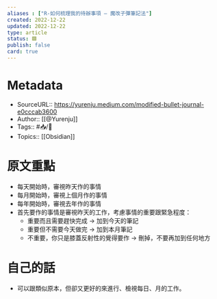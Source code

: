 ```yaml
---
aliases : ["R-如何梳理我的待辦事項 — 魔改子彈筆記法"]
created: 2022-12-22
updated: 2022-12-22
type: article
status: 🟩
publish: false
card: true
---
```

# Metadata
- SourceURL::  https://yurenju.medium.com/modified-bullet-journal-e0cccab3600
- Author::  [[@Yurenju]]
- Tags:: #📥️/📰️ 
- Topics:: [[Obsidian]]

# 原文重點
-   每天開始時，審視昨天作的事情
-   每月開始時，審視上個月作的事情
-   每年開始時，審視去年作的事情
- 首先要作的事情是審視昨天的工作，考慮事情的重要跟緊急程度：
	-   重要而且需要趕快完成 -> 加到今天的筆記
	-   重要但不需要今天做完 -> 加到本月筆記
	-   不重要，你只是膝蓋反射性的覺得要作 -> 刪掉，不要再加到任何地方

# 自己的話
- 可以跟類似原本，但卻又更好的來進行、檢視每日、月的工作。